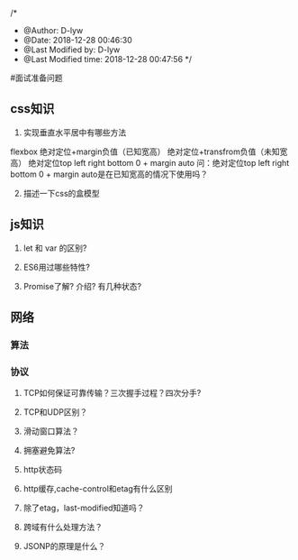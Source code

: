 /*
 * @Author: D-lyw 
 * @Date: 2018-12-28 00:46:30 
 * @Last Modified by: D-lyw
 * @Last Modified time: 2018-12-28 00:47:56
 */


#面试准备问题

## css知识

1. 实现垂直水平居中有哪些方法

flexbox
绝对定位+margin负值（已知宽高）
绝对定位+transfrom负值（未知宽高）
绝对定位top left right bottom 0 + margin auto
问：绝对定位top left right bottom 0 + margin auto是在已知宽高的情况下使用吗？

2. 描述一下css的盒模型

## js知识

1. let 和 var 的区别?

2. ES6用过哪些特性?

3. Promise了解? 介绍? 有几种状态?



## 网络


### 算法


### 协议

1. TCP如何保证可靠传输？三次握手过程？四次分手?

2. TCP和UDP区别？

3. 滑动窗口算法？

4. 拥塞避免算法?

5. http状态码

6. http缓存,cache-control和etag有什么区别

7. 除了etag，last-modified知道吗？

8. 跨域有什么处理方法？

9. JSONP的原理是什么？

